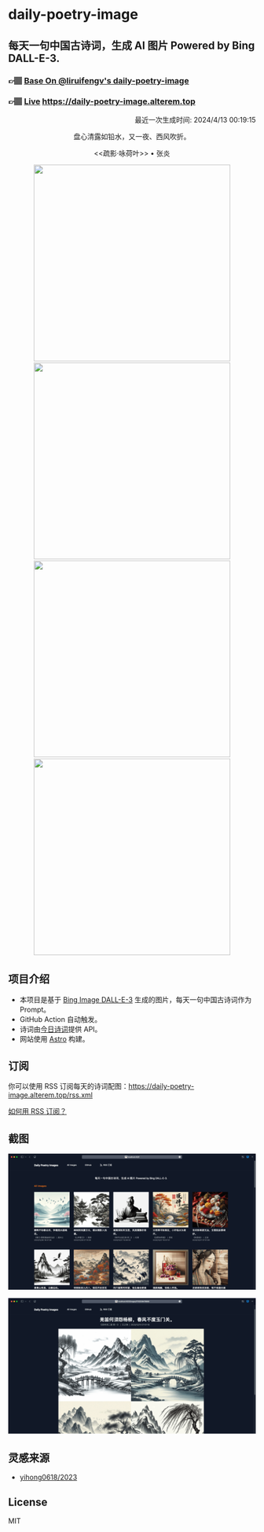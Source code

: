 
# daily-poetry-image

## 每天一句中国古诗词，生成 AI 图片 Powered by Bing DALL-E-3.

### 👉🏽 [Base On @liruifengv's daily-poetry-image](https://github.com/liruifengv/daily-poetry-image)

### 👉🏽 [Live](https://daily-poetry-image.alterem.top/) https://daily-poetry-image.alterem.top

<p align="right">
  最近一次生成时间: 2024/4/13 00:19:15
</p>
<p align="center">
盘心清露如铅水，又一夜、西风吹折。
</p>
<p align="center">
<<疏影·咏荷叶>> • 张炎
</p>
<p align="center">
<img src="https://tse4.mm.bing.net/th/id/OIG1.eC5KNW_80lNWXz.aE95r" height="400" width="400" />
<img src="https://tse2.mm.bing.net/th/id/OIG1.xav5_8o9V0FUlVVa.xsg" height="400" width="400" />
<img src="https://tse3.mm.bing.net/th/id/OIG1.9lZIhkwpTAUGX0cGyD1O" height="400" width="400" />
<img src="https://tse3.mm.bing.net/th/id/OIG1.JteJw850dh722kTeq5Ie" height="400" width="400" />
</p>

## 项目介绍

-   本项目是基于 [Bing Image DALL-E-3](https://www.bing.com/images/create) 生成的图片，每天一句中国古诗词作为 Prompt。
-   GitHub Action 自动触发。
-   诗词由[今日诗词](https://www.jinrishici.com/)提供 API。
-   网站使用 [Astro](https://astro.build) 构建。

## 订阅

你可以使用 RSS 订阅每天的诗词配图：https://daily-poetry-image.alterem.top/rss.xml

[如何用 RSS 订阅？](https://zhuanlan.zhihu.com/p/55026716)

## 截图

![图片列表](./screenshots/Snipaste_2023-12-28_21-00-26.png)

![图片详情](./screenshots/Snipaste_2023-12-28_21-00-53.png)

## 灵感来源

-   [yihong0618/2023](https://github.com/yihong0618/2023)

## License

MIT
